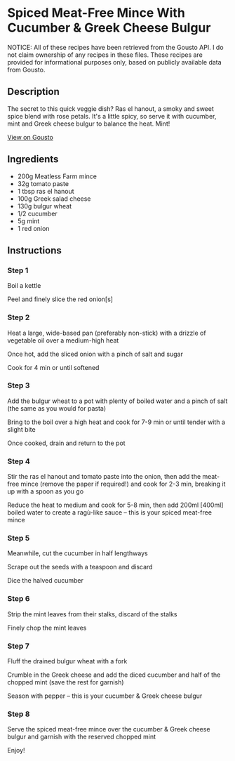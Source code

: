 # Spiced Meat-Free Mince With Cucumber & Greek Cheese Bulgur

NOTICE: All of these recipes have been retrieved from the Gousto API. I do not claim ownership of any recipes in these files. These recipes are provided for informational purposes only, based on publicly available data from Gousto.

## Description

The secret to this quick veggie dish? Ras el hanout, a smoky and sweet spice blend with rose petals. It's a little spicy, so serve it with cucumber, mint and Greek cheese bulgur to balance the heat. Mint!

[View on Gousto](https://www.gousto.co.uk/recipes/cookbook/spiced-meat-free-mince-with-cucumber-feta-bulgur)

## Ingredients

- 200g Meatless Farm mince
- 32g tomato paste
- 1 tbsp ras el hanout
- 100g Greek salad cheese
- 130g bulgur wheat
- 1/2 cucumber
- 5g mint
- 1 red onion

## Instructions


### Step 1

Boil a kettle

Peel and finely slice the red onion<span class="text-danger">[s]</span>


### Step 2

Heat a large, wide-based pan (preferably non-stick) with a drizzle of vegetable oil over a medium-high heat

Once hot, add the sliced onion with a pinch of salt and sugar

Cook for 4 min or until softened


### Step 3

Add the bulgur wheat to a pot with plenty of boiled water and a pinch of salt (the same as you would for pasta)

Bring to the boil over a high heat and cook for 7-9 min or until tender with a slight bite

Once cooked, drain and return to the pot


### Step 4

Stir the ras el hanout and tomato paste into the onion, then add the meat-free mince (remove the paper if required!) and cook for 2-3 min, breaking it up with a spoon as you go

Reduce the heat to medium and cook for 5-8 min, then add 200ml <span class="text-danger">[400ml] </span>boiled water to create a ragù-like sauce – this is your spiced meat-free mince


### Step 5

Meanwhile, cut the cucumber<span class="text-danger"> </span>in half lengthways

Scrape out the seeds with a teaspoon and discard

Dice the halved cucumber


### Step 6

Strip the mint leaves from their stalks, discard of the stalks

Finely chop the mint leaves


### Step 7

Fluff the drained bulgur wheat with a fork

Crumble in the Greek cheese and add the diced cucumber and half of the chopped mint (save the rest for garnish)

Season with pepper – this is your cucumber & Greek cheese bulgur

### Step 8

Serve the spiced meat-free mince over the cucumber & Greek cheese bulgur and garnish with the reserved chopped mint

Enjoy!

